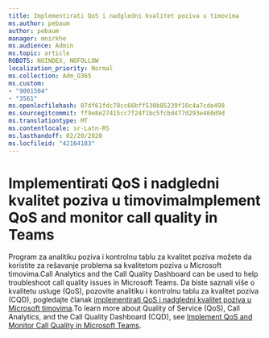 ```yaml
---
title: Implementirati QoS i nadgledni kvalitet poziva u timovima
ms.author: pebaum
author: pebaum
manager: mnirkhe
ms.audience: Admin
ms.topic: article
ROBOTS: NOINDEX, NOFOLLOW
localization_priority: Normal
ms.collection: Adm_O365
ms.custom:
- "9001504"
- "3561"
ms.openlocfilehash: 07df61fdc78cc66bff530b85239f10c4a7cde498
ms.sourcegitcommit: ff9e8e27415cc7f24f1bc5fcbd477d293e460d9d
ms.translationtype: MT
ms.contentlocale: sr-Latn-RS
ms.lasthandoff: 02/20/2020
ms.locfileid: "42164183"
---
```

# <a name="implement-qos-and-monitor-call-quality-in-teams"></a><span data-ttu-id="29f8c-102">Implementirati QoS i nadgledni kvalitet poziva u timovima</span><span class="sxs-lookup"><span data-stu-id="29f8c-102">Implement QoS and monitor call quality in Teams</span></span>

<span data-ttu-id="29f8c-103">Program za analitiku poziva i kontrolnu tablu za kvalitet poziva možete da koristite za rešavanje problema sa kvalitetom poziva u Microsoft timovima.</span><span class="sxs-lookup"><span data-stu-id="29f8c-103">Call Analytics and the Call Quality Dashboard can be used to help troubleshoot call quality issues in Microsoft Teams.</span></span> <span data-ttu-id="29f8c-104">Da biste saznali više o kvalitetu usluge (QoS), pozovite analitiku i kontrolnu tablu za kvalitet poziva (CQD), pogledajte članak [implementirati QoS i nadgledni kvalitet poziva u Microsoft timovima](https://docs.microsoft.com/en-us/microsoftteams/monitor-call-quality-qos).</span><span class="sxs-lookup"><span data-stu-id="29f8c-104">To learn more about Quality of Service (QoS), Call Analytics, and the Call Quality Dashboard (CQD), see [Implement QoS and Monitor Call Quality in Microsoft Teams](https://docs.microsoft.com/en-us/microsoftteams/monitor-call-quality-qos).</span></span> 

